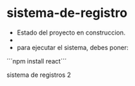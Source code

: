<h1> sistema-de-registro</h1>

- Estado del proyecto en construccion.
- 
- para ejecutar el sistema, debes poner:

´´´npm install react´´´

sistema de registros 2
